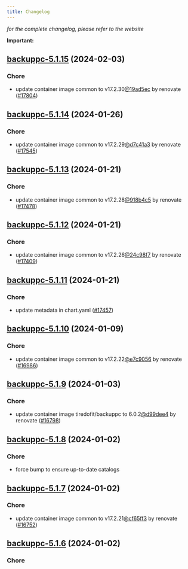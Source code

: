 ```yaml
---
title: Changelog
---
```



*for the complete changelog, please refer to the website*

**Important:**




## [backuppc-5.1.15](https://github.com/truecharts/charts/compare/backuppc-5.1.14...backuppc-5.1.15) (2024-02-03)

### Chore



- update container image common to v17.2.30[@19ad5ec](https://github.com/19ad5ec) by renovate ([#17804](https://github.com/truecharts/charts/issues/17804))


## [backuppc-5.1.14](https://github.com/truecharts/charts/compare/backuppc-5.1.13...backuppc-5.1.14) (2024-01-26)

### Chore



- update container image common to v17.2.29[@d7c41a3](https://github.com/d7c41a3) by renovate ([#17545](https://github.com/truecharts/charts/issues/17545))


## [backuppc-5.1.13](https://github.com/truecharts/charts/compare/backuppc-5.1.12...backuppc-5.1.13) (2024-01-21)

### Chore



- update container image common to v17.2.28[@918b4c5](https://github.com/918b4c5) by renovate ([#17478](https://github.com/truecharts/charts/issues/17478))


## [backuppc-5.1.12](https://github.com/truecharts/charts/compare/backuppc-5.1.11...backuppc-5.1.12) (2024-01-21)

### Chore



- update container image common to v17.2.26[@24c98f7](https://github.com/24c98f7) by renovate ([#17409](https://github.com/truecharts/charts/issues/17409))


## [backuppc-5.1.11](https://github.com/truecharts/charts/compare/backuppc-5.1.10...backuppc-5.1.11) (2024-01-21)

### Chore



- update metadata in chart.yaml ([#17457](https://github.com/truecharts/charts/issues/17457))




## [backuppc-5.1.10](https://github.com/truecharts/charts/compare/backuppc-5.1.9...backuppc-5.1.10) (2024-01-09)

### Chore



- update container image common to v17.2.22[@e7c9056](https://github.com/e7c9056) by renovate ([#16986](https://github.com/truecharts/charts/issues/16986))


## [backuppc-5.1.9](https://github.com/truecharts/charts/compare/backuppc-5.1.8...backuppc-5.1.9) (2024-01-03)

### Chore



- update container image tiredofit/backuppc to 6.0.2[@d99dee4](https://github.com/d99dee4) by renovate ([#16798](https://github.com/truecharts/charts/issues/16798))


## [backuppc-5.1.8](https://github.com/truecharts/charts/compare/backuppc-5.1.7...backuppc-5.1.8) (2024-01-02)

### Chore



- force bump to ensure up-to-date catalogs


## [backuppc-5.1.7](https://github.com/truecharts/charts/compare/backuppc-5.1.6...backuppc-5.1.7) (2024-01-02)

### Chore



- update container image common to v17.2.21[@cf65ff3](https://github.com/cf65ff3) by renovate ([#16752](https://github.com/truecharts/charts/issues/16752))


## [backuppc-5.1.6](https://github.com/truecharts/charts/compare/backuppc-5.1.4...backuppc-5.1.6) (2024-01-02)

### Chore


